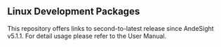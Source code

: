 
Linux Development Packages
---

This repository offers links to second-to-latest release since AndeSight v5.1.1.  For detail usage please refer to the User Manual.
